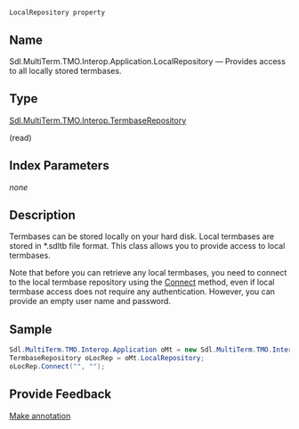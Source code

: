 

# 
    LocalRepository property



## Name

Sdl.MultiTerm.TMO.Interop.Application.LocalRepository —          Provides access to all locally stored termbases.



## Type

[Sdl.MultiTerm.TMO.Interop.TermbaseRepository](Sdl.MultiTerm.TMO.Interop.TermbaseRepository.html)

(read)



## Index Parameters
*none*


## Description



Termbases can be stored locally on your hard disk. Local termbases are stored in \*.sdltb  file format. This class allows you to provide access to local termbases.

Note that before you can retrieve any local termbases, you need to connect to the local termbase repository using the [Connect](Sdl.MultiTerm.TMO.Interop.TermbaseRepository.Connect.html) method, even if local termbase access does not require any authentication. However, you can provide an empty user name and password.



## Sample


```cs
Sdl.MultiTerm.TMO.Interop.Application oMt = new Sdl.MultiTerm.TMO.Interop.ApplicationClass();
TermbaseRepository oLocRep = oMt.LocalRepository;
oLocRep.Connect("", "");
```



## Provide Feedback

[Make annotation](mailto:sdk-feedback@sdl.com&amp;subject=Reference%20for%20Sdl.MultiTerm.TMO.Interop.Application.LocalRepository)

